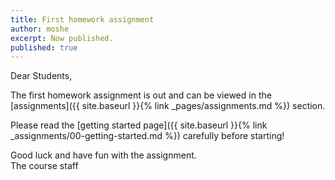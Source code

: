 ```yaml
---
title: First homework assignment
author: moshe
excerpt: Now published.
published: true
---
```


Dear Students,

The first homework assignment is out and can be viewed in the [assignments]({{
site.baseurl }}{% link _pages/assignments.md %}) section.

Please read the [getting started page]({{ site.baseurl }}{% link
_assignments/00-getting-started.md %}) carefully before starting!

Good luck and have fun with the assignment.  
The course staff

